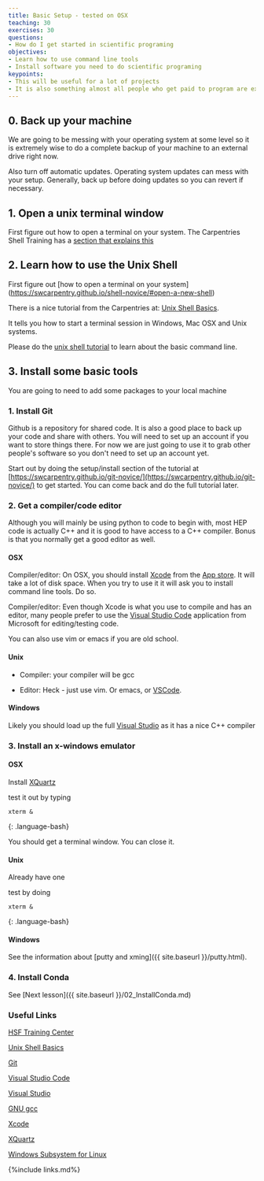 ```yaml
---
title: Basic Setup - tested on OSX
teaching: 30
exercises: 30
questions:
- How do I get started in scientific programing
objectives:
- Learn how to use command line tools
- Install software you need to do scientific programing
keypoints:
- This will be useful for a lot of projects
- It is also something almost all people who get paid to program are expected to know well
---
```


## 0. Back up your machine

We are going to be messing with your operating system at some level so it is extremely wise to do a complete backup of your machine to an external drive right now.

Also turn off automatic updates.  Operating system updates can mess with your setup.  Generally, back up before doing updates so you can revert if necessary.

## 1. Open a unix terminal window

First figure out how to open a terminal on your system.  The Carpentries Shell Training has a [section that explains this](https://swcarpentry.github.io/shell-novice/#open-a-new-shell)


<!---
On Linux use xterm, on OSX go to Utilities and start a Terminal.

On Windows it's a bit more complicated as the underlying operating system is not a unix variant.

> We suggest using the [Windows Subsystem for Linux](https://learn.microsoft.com/en-us/windows/wsl/about) (WSL). That page has download instructions.

-->

## 2. Learn how to use the Unix Shell

First figure out [how to open a terminal on your system]
(https://swcarpentry.github.io/shell-novice/#open-a-new-shell)

There is a nice tutorial from the Carpentries at: [Unix Shell Basics][Unix Shell Basics].

It tells you how to start a terminal session in Windows, Mac OSX and Unix systems.

Please do the [unix shell tutorial][Unix Shell Basics] to learn about the basic command line.

## 3. Install some basic tools

You are going to need to add some packages to your local machine

### 1. Install Git

Github is a repository for shared code.  It is also a good place to back up your code and share with others.  You will need to set up an account if you want to store things there. For now we are just going to use it to grab other people's software so you don't need to set up an account yet.

Start out by doing the setup/install section of the tutorial at [https://swcarpentry.github.io/git-novice/](https://swcarpentry.github.io/git-novice/) to get started.  You can come back and do the full tutorial later.

### 2. Get a compiler/code editor

Although you will mainly be using python to code to begin with, most HEP code is actually C++ and it is good to have access to a C++ compiler.  Bonus is that you normally get a good editor as well.

#### OSX
Compiler/editor: On OSX, you should install [Xcode][Xcode] from the [App store](https://www.apple.com/app-store/).  It will take a lot of disk space. When you try to use it it will ask you to install command line tools.  Do so.

Compiler/editor: Even though Xcode is what you use to compile and has an editor, many people prefer to use the [Visual Studio Code](https://code.visualstudio.com) application from Microsoft for editing/testing code.

You can also use vim or emacs if you are old school.

#### Unix
- Compiler: your compiler will be gcc

- Editor: Heck - just use vim. Or emacs, or [VSCode][Visual Studio Code].

#### Windows
Likely you should load up the full [Visual Studio][Visual Studio] as it has a nice C++ compiler

### 3. Install an x-windows emulator

#### OSX
Install [XQuartz][XQuartz]

test it out by typing

~~~
xterm &
~~~
{: .language-bash}

You should get a terminal window. You can close it.

#### Unix
Already have one

test by doing

~~~
xterm &
~~~
{: .language-bash}

#### Windows

See the information about [putty and xming]({{ site.baseurl }}/putty.html).


### 4. Install Conda

See [Next lesson]({{ site.baseurl }}/02_InstallConda.md)











### Useful Links

[HSF Training Center][HSF Training Center]

[Unix Shell Basics][Unix Shell Basics]

[Git][Git]

[Visual Studio Code][Visual Studio Code]

[Visual Studio][Visual Studio]

[GNU gcc][GNU gcc]

[Xcode][Xcode]

[XQuartz][XQuartz]

[Windows Subsystem for Linux][Windows Subsystem for Linux]

{%include links.md%}

[HSF Training Center]: https://hsf-training.org/training-center/
[Windows Subsystem for Linux]: https://learn.microsoft.com/en-us/windows/wsl/about
[Unix Shell Basics]: https://swcarpentry.github.io/shell-novice/
[Git]: https://swcarpentry.github.io/git-novice
[Visual Studio Code]: https://code.visualstudio.com
[Visual Studio]:https://visualstudio.microsoft.com/vs/
[GNU gcc]: https://gcc.gnu.org
[App Store]: https://www.apple.com/app-store/
[Xcode]: https://developer.apple.com/xcode/
[XQuartz]: https://www.xquartz.org

